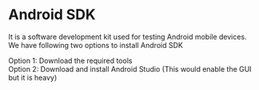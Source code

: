 # Android SDK

It is a software development kit used for testing Android mobile devices.<br>
We have following two options to install Android SDK<br>

Option 1: Download the required tools<br>
Option 2: Download and install Android Studio (This would enable the GUI but it is heavy)